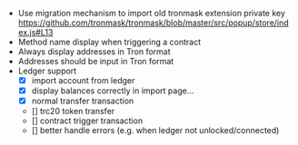 - Use migration mechanism to import old tronmask extension private key
  https://github.com/tronmask/tronmask/blob/master/src/popup/store/index.js#L13
- Method name display when triggering a contract
- Always display addresses in Tron format
- Addresses should be input in Tron format
- Ledger support
  - [x] import account from ledger
  - [x] display balances correctly in import page...
  - [x] normal transfer transaction
  - [] trc20 token transfer
  - [] contract trigger transaction
  - [] better handle errors (e.g. when ledger not unlocked/connected)
